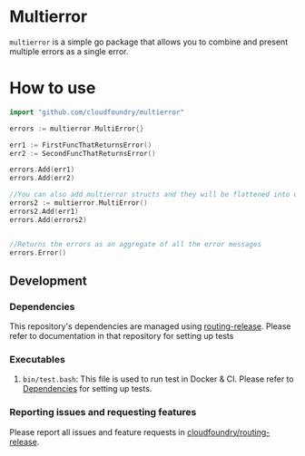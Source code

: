 # Multierror

`multierror` is a simple go package that allows you to combine and present multiple errors as a single error.

# How to use

```go
import "github.com/cloudfoundry/multierror"

errors := multierror.MultiError{}

err1 := FirstFuncThatReturnsError()
err2 := SecondFuncThatReturnsError()

errors.Add(err1)
errors.Add(err2)

//You can also add multierror structs and they will be flattened into one struct
errors2 := multierror.MultiError()
errors2.Add(err1)
errors.Add(errors2)


//Returns the errors as an aggregate of all the error messages
errors.Error()
```

## Development

### <a name="dependencies"></a>Dependencies

This repository's dependencies are managed using
[routing-release](https://github.com/cloudfoundry/routing-release). Please refer to documentation in that repository for setting up tests

### Executables

1. `bin/test.bash`: This file is used to run test in Docker & CI. Please refer to [Dependencies](#dependencies) for setting up tests.

### Reporting issues and requesting features

Please report all issues and feature requests in [cloudfoundry/routing-release](https://github.com/cloudfoundry/routing-release).
